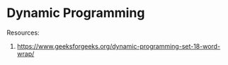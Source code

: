 # Dynamic Programming
Resources:
1. https://www.geeksforgeeks.org/dynamic-programming-set-18-word-wrap/
